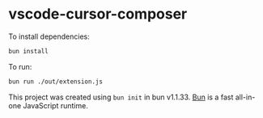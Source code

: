 # vscode-cursor-composer

To install dependencies:

```bash
bun install
```

To run:

```bash
bun run ./out/extension.js
```

This project was created using `bun init` in bun v1.1.33. [Bun](https://bun.sh) is a fast all-in-one JavaScript runtime.
